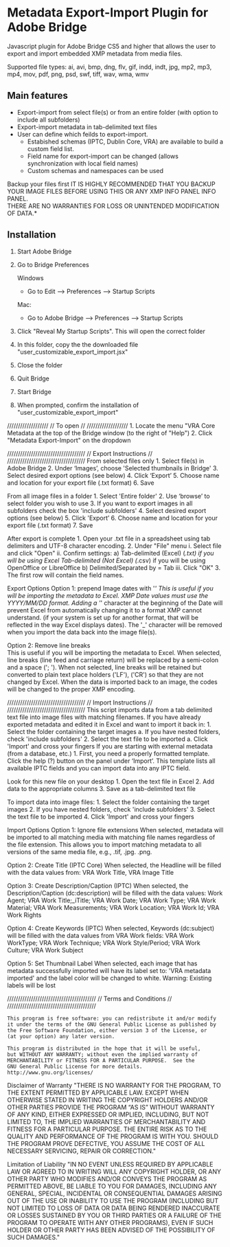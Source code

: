 # Metadata Export-Import Plugin for Adobe Bridge
Javascript plugin for Adobe Bridge CS5 and higher that allows the user to export and import embedded XMP metadata from media files.

Supported file types: ai, avi, bmp, dng, flv, gif, indd, indt, jpg, mp2, mp3, mp4, mov, pdf, png, psd, swf, tiff, wav, wma, wmv

## Main features
 - Export-import from select file(s) or from an entire folder (with option to include all subfolders)
 - Export-import metadata in tab-delimited text files
 - User can define which feilds to export-import.
   - Estabished schemas (IPTC, Dublin Core, VRA) are available to build a custom field list.
   - Field name for export-import can be changed (allows synchronization with local field names)
   - Custom schemas and namespaces can be used


Backup your files first	
IT IS HIGHLY RECOMMENDED THAT YOU BACKUP YOUR IMAGE FILES BEFORE USING THIS OR ANY XMP INFO PANEL INFO PANEL.	
THERE ARE NO WARRANTIES FOR LOSS OR UNINTENDED MODIFICATION OF DATA.*	

## Installation
 1. Start Adobe Bridge
 2. Go to Bridge Preferences
 
    Windows
      - Go to Edit --> Preferences --> Startup Scripts
    
    Mac:
      - Go to Adobe Bridge --> Preferences --> Startup Scripts
 3. Click "Reveal My Startup Scripts".  This will open the correct folder
 4. In this folder, copy the the downloaded file "user_customizable_export_import.jsx"
 5. Close the folder
 6. Quit Bridge
 7. Start Bridge
 8. When prompted, confirm the installation of "user_customizable_export_import"

///////////////////
// To open //
///////////////////
	1. Locate the menu "VRA Core Metadata at the top of the Bridge window (to the right of "Help")
	2. Click "Metadata Export-Import" on the dropdown
	
////////////////////////////////////
// Export Instructions //
////////////////////////////////////
From selected files only 
	1. Select file(s) in Adobe Bridge
	2. Under ‘Images’, choose 'Selected thumbnails in Bridge'
	3. Select desired export options (see below) 
	4. Click ‘Export’ 
	5. Choose name and location for your export file (.txt format)
	6. Save 
			
From all image files in a folder
	1. Select 'Entire folder'
	2. Use ‘browse’  to select folder you wish to use
	3. If you want to export images in all subfolders check the box 'include subfolders'
	4. Select desired export options (see below) 
	5. Click 'Export’
	6. Choose name and location for your export file (.txt format)
	7. Save 

After export is complete
	1. Open your .txt file in a spreadsheet using tab delimiters and UTF-8 character encoding.
	2. Under "File" menu
		i. Select file and click "Open"
		ii. Confirm settings:
			a)	Tab-delimited (Excel) (*.txt) if you will be using Excel
					Tab-delimited (Not Excel) (*.csv) if you will be using OpenOffice or LibreOffice
			b) Delimited/Separated by = Tab
		iii. Click "OK"
	3. The first row will contain the field names.

Export Options 
Option 1:  prepend Image dates with '_'
	This is useful if you will be importing the metadata to Excel.
	XMP Date values must use the YYYY/MM/DD format.  Adding a '_' character at the beginning of the Date will prevent Excel from automatically changing it to a format XMP cannot understand. (if your system is set up for another format, that will be reflected in the way Excel displays dates). 
	The '_' character will be removed when you import the data back into the image file(s).

Option 2:  Remove line breaks	  
	This is useful if you will be importing the metadata to Excel.
	When selected, line breaks (line feed and carriage return) will be replaced by a semi-colon and a space ('; ').
	When not selected, line breaks will be retained but converted to plain text place holders ('LF'), ('CR') so that they are not changed by Excel.  When the data is imported back to an image, the codes will be changed to the proper XMP encoding.

////////////////////////////////////
// Import Instructions //
////////////////////////////////////
This script imports data from a tab delimited text file into image files with matching filenames.
If you have already exported metadata and edited it in Excel and want to import it back in:
	1. Select the folder containing the target images
		a. If you have nested folders, check 'include subfolders'
	2. Select the text file to be imported
		 a. Click 'Import' and cross your fingers
	If you are starting with external metadata (from a database, etc.)
	1. First, you need a properly formatted template. Click the help (?) button on the panel under ‘Import’. 
		This template lists all available IPTC fields and you can import data  into any IPTC field. 

Look for this new file on your desktop
	1. Open the text file in Excel
	2. Add data to the appropriate columns
	3. Save as a tab-delimited text file

To import data into image files:
	1. Select the folder containing the target images
	2. If you have nested folders, check 'include subfolders'
	3. Select the text file to be imported
	4. Click 'Import' and cross your fingers

Import Options 
Option 1: Ignore file extensions
	When selected, metadata will be imported to all matching media with matching file names regardless of the file extension.
	This allows you to import matching metadata to all versions of the same media file, e.g., .tif, .jpg. .png.

Option 2: Create Title (IPTC Core)
	When selected, the Headline will be filled with the data values from:
	VRA Work Title, VRA Image Title

Option 3: Create Description/Caption (IPTC)
	When selected, the Description/Caption (dc:description) will be filled with the data values:
	Work Agent; VRA Work Title;_iTitle; VRA Work Date; VRA Work Type; VRA Work Material; VRA Work Measurements; VRA Work Location; VRA Work Id; VRA Work Rights

Option 4: Create Keywords (IPTC)
	When selected, Keywords (dc:subject) will be filled with the data values from VRA Work fields:
	VRA Work WorkType; VRA Work Technique; VRA Work Style/Period; VRA Work Culture; VRA Work Subject

Option 5: Set Thumbnail Label
	When selected, each image that has metadata successfully imported will have its label set to:
	'VRA metadata imported' and the label color will be changed to white.
	Warning: Existing labels will be lost 

/////////////////////////////////////////
// Terms and Conditions //
/////////////////////////////////////////

    This program is free software: you can redistribute it and/or modify
    it under the terms of the GNU General Public License as published by
    the Free Software Foundation, either version 3 of the License, or
    (at your option) any later version.

    This program is distributed in the hope that it will be useful,
    but WITHOUT ANY WARRANTY; without even the implied warranty of
    MERCHANTABILITY or FITNESS FOR A PARTICULAR PURPOSE.  See the
    GNU General Public License for more details. http://www.gnu.org/licenses/ 

Disclaimer of Warranty
"THERE IS NO WARRANTY FOR THE PROGRAM, TO THE EXTENT PERMITTED BY APPLICABLE LAW. EXCEPT WHEN OTHERWISE STATED IN WRITING THE COPYRIGHT HOLDERS AND/OR OTHER PARTIES PROVIDE THE PROGRAM “AS IS” WITHOUT WARRANTY OF ANY KIND, EITHER EXPRESSED OR IMPLIED, INCLUDING, BUT NOT LIMITED TO, THE IMPLIED WARRANTIES OF MERCHANTABILITY AND FITNESS FOR A PARTICULAR PURPOSE. THE ENTIRE RISK AS TO THE QUALITY AND PERFORMANCE OF THE PROGRAM IS WITH YOU. SHOULD THE PROGRAM PROVE DEFECTIVE, YOU ASSUME THE COST OF ALL NECESSARY SERVICING, REPAIR OR CORRECTION."

Limitation of Liability
"IN NO EVENT UNLESS REQUIRED BY APPLICABLE LAW OR AGREED TO IN WRITING WILL ANY COPYRIGHT HOLDER, OR ANY OTHER PARTY WHO MODIFIES AND/OR CONVEYS THE PROGRAM AS PERMITTED ABOVE, BE LIABLE TO YOU FOR DAMAGES, INCLUDING ANY GENERAL, SPECIAL, INCIDENTAL OR CONSEQUENTIAL DAMAGES ARISING OUT OF THE USE OR INABILITY TO USE THE PROGRAM (INCLUDING BUT NOT LIMITED TO LOSS OF DATA OR DATA BEING RENDERED INACCURATE OR LOSSES SUSTAINED BY YOU OR THIRD PARTIES OR A FAILURE OF THE PROGRAM TO OPERATE WITH ANY OTHER PROGRAMS), EVEN IF SUCH HOLDER OR OTHER PARTY HAS BEEN ADVISED OF THE POSSIBILITY OF SUCH DAMAGES."

